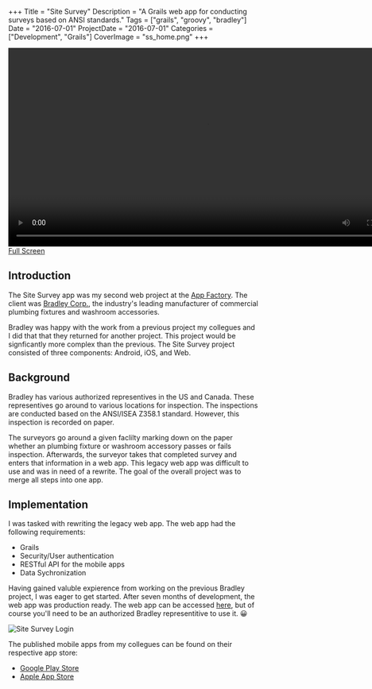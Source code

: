 +++
Title = "Site Survey"
Description = "A Grails web app for conducting surveys based on ANSI standards."
Tags = ["grails", "groovy", "bradley"]
Date = "2016-07-01"
ProjectDate = "2016-07-01"
Categories = ["Development", "Grails"]
CoverImage = "ss_home.png"
+++

<video src="/media/ss_video.webm" autoplay loop height="400px">Sorry, your browser doesn't support embedded videos.</video>
[Full Screen](/media/ss_video.webm)

## Introduction

The Site Survey app was my second web project at the [App Factory](http://appfactoryuwp.com/). The client was [Bradley Corp.](https://www.bradleycorp.com/), the industry's leading manufacturer of commercial plumbing fixtures and washroom accessories.

Bradley was happy with the work from a previous project my collegues and I did that that they returned for another project. This project would be signficantly more complex than the previous. The Site Survey project consisted of three components: Android, iOS, and Web.

## Background

Bradley has various authorized representives in the US and Canada. These representives go around to various locations for inspection. The inspections are conducted based on the ANSI/ISEA Z358.1 standard. However, this inspection is recorded on paper.

The surveyors go around a given faclilty marking down on the paper whether an plumbing fixture or washroom accessory passes or fails inspection. Afterwards, the surveyor takes that completed survey and enters that information in a web app. This legacy web app was difficult to use and was in need of a rewrite. The goal of the overall project was to merge all steps into one app.

## Implementation

I was tasked with rewriting the legacy web app. The web app had the following requirements:

* Grails
* Security/User authentication
* RESTful API for the mobile apps
* Data Sychronization

Having gained valuble expierence from working on the previous Bradley project, I was eager to get started. After seven months of development, the web app was production ready. The web app can be accessed [here](https://bradleycorp.com/sitesurveytool), but of course you'll need to be an authorized Bradley representitive to use it. 😀

![Site Survey Login](/img/ss_login.png)

The published mobile apps from my collegues can be found on their respective app store:

* [Google Play Store](https://play.google.com/store/apps/details?id=edu.uwp.appfactory.bradleyaudit)
* [Apple App Store](https://itunes.apple.com/us/app/bradley-site-survey/id1208557715)
